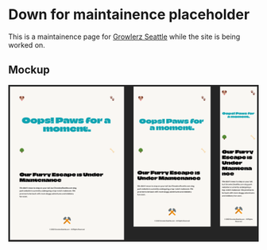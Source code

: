# Down for maintainence placeholder

This is a maintainence page for [Growlerz Seattle](https://growlerzseattle.com) while the site is being worked on.

## Mockup

<img src="public/growlerz-maintainence-mockup.png">
